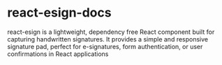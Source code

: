 # react-esign-docs

react-esign is a lightweight, dependency free React component built for capturing handwritten signatures. It provides a simple and responsive signature pad, perfect for e-signatures, form authentication, or user confirmations in React applications
